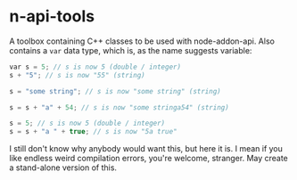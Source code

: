 # n-api-tools
A toolbox containing C++ classes to be used with node-addon-api. 
Also contains a ``var`` data type, which is, as the name suggests variable:
```c++
var s = 5; // s is now 5 (double / integer)
s + "5"; // s is now "55" (string)

s = "some string"; // s is now "some string" (string)

s = s + "a" + 54; // s is now "some stringa54" (string)

s = 5; // s is now 5 (double / integer)
s = s + "a " + true; // s is now "5a true"
```

I still don't know why anybody would want this, but here it is. I mean if you like endless weird
compilation errors, you're welcome, stranger. May create a stand-alone version of this.